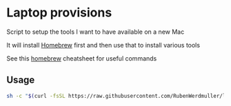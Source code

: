 # Laptop provisions

Script to setup the tools I want to have available on a new Mac

It will install [Homebrew](https://brew.sh) first and then use that to install various tools

See this [homebrew](https://devhints.io/homebrew) cheatsheet for useful commands

## Usage

```bash
sh -c "$(curl -fsSL https://raw.githubusercontent.com/RubenWerdmuller/laptop-provisions/main/provisions.sh)"
```
